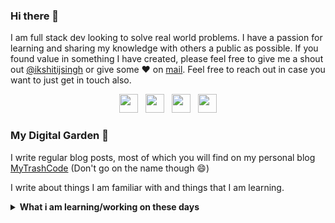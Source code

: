 ### Hi there 👋

<!--
**singhkshitij/singhkshitij** is a ✨ _special_ ✨ repository because its `README.md` (this file) appears on your GitHub profile.

Here are some ideas to get you started:

- 🔭 I’m currently working on ...
- 🌱 I’m currently learning ...
- 👯 I’m looking to collaborate on ...
- 🤔 I’m looking for help with ...
- 💬 Ask me about ...
- 📫 How to reach me: ...
- 😄 Pronouns: ...
- ⚡ Fun fact: ...
-->

I am full stack dev looking to solve real world problems. I have a passion for learning and sharing my knowledge with others a public as possible. 
If you found value in something I have created, please feel free to give me a shout out [@ikshitijsingh](https://twitter.com/ikshitijsingh/) or give some ♥ on [mail](mailto:singh_kshitij@yahoo.com). Feel free to reach out in case you want to just get in touch also.

<p align='center'>
<a href="https://www.linkedin.com/in/ikshitijsingh/"><img height="30" src="https://github.com/WaylonWalker/WaylonWalker/blob/master/icon/linkedin.png?raw=true"></a>&nbsp;&nbsp;
<a href="https://twitter.com/ikshitijsingh"><img height="30" src="https://github.com/WaylonWalker/WaylonWalker/blob/master/icon/twitter.png?raw=true"></a>&nbsp;&nbsp;
<a href="https://www.instagram.com/singh_kshitij/"><img height="30" src="https://github.com/WaylonWalker/WaylonWalker/blob/master/icon/instagram.jpg?raw=true"></a>&nbsp;&nbsp;
<a href="https://dev.to/singhkshitij"><img height="30" src="https://raw.githubusercontent.com/WaylonWalker/WaylonWalker/master/icon/dev.png"></a>
</p>

### My Digital Garden 🌱

I write regular blog posts, most of which you will find on my personal blog [MyTrashCode](https://mytrashcode.com) (Don't go on the name though 😄) 

I write about things I am familiar with and things that I am learning. 

<details>
 <summary><strong>What i am learning/working on these days</strong></summary>
 - Clojure <br/>
 - Working with Google cloud <br/>
 - Building something awesome <br/>
 - Blogging (Posting, SEO, Readability etc) <br/>
 - React Native 
</details>

